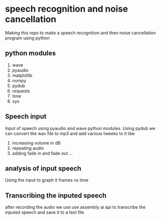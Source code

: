 # speech recognition and noise cancellation
Making this repo to make a speech recognition and then noise cancellation program using python

## python modules
1. wave
2. pyaudio
3. matplotlib
4. numpy
5. pydub
6. requests
7. time
8. sys

## Speech input 
Input of speech using pyaudio and wave python modules. 
Using pydub we can convert the wav file to mp3 and add various tweeks to it like 
1. increasing volume in dB
2. repeating audio
3. adding fade in and fade out ...

## analysis of input speech
Using the input to graph it frames vs time

## Transcribing the inputed speech
after recording the audio we use use assembly ai api to transcribe the inputed speech and save it to a text file
